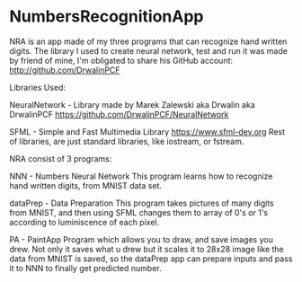 # NumbersRecognitionApp
NRA is an app made of my three programs that can recognize hand written digits. 
The library I used to create neural network, test and run it was made by friend of mine, 
I'm obligated to share his GitHub account: http://github.com/DrwalinPCF

Libraries Used:

NeuralNetwork - Library made by Marek Zalewski aka Drwalin aka DrwalinPCF
https://github.com/DrwalinPCF/NeuralNetwork

SFML - Simple and Fast Multimedia Library
https://www.sfml-dev.org
Rest of libraries, are just standard libraries, like iostream, or fstream.

NRA consist of 3 programs:

NNN - Numbers Neural Network
This program learns how to recognize hand written digits, from MNIST data set.

dataPrep - Data Preparation
This program takes pictures of many digits from MNIST, and then using SFML changes them to array of 0's or 1's according to luminiscence of each pixel.

PA - PaintApp
Program which allows you to draw, and save images you drew. Not only it saves what u drew but it scales it to 28x28 image like the data from MNIST is saved, so the dataPrep app can prepare inputs and pass it to NNN to finally get predicted number.

